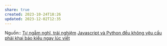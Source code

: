 ```yaml
---
share: true
created: 2023-10-24T18:26
updated: 2023-12-02T12:35
---
```


Nguồn:: [Tự ngẫm nghĩ, trải nghiệm](T%E1%BB%B1%20ng%E1%BA%ABm%20ngh%C4%A9,%20tr%E1%BA%A3i%20nghi%E1%BB%87m.md)
[Javascript và Python đều không yêu cầu phải khai báo kiểu ngay lúc viết](../../%E2%9C%8D%EF%B8%8FL%E1%BA%ADp%20tr%C3%ACnh/Ng%C3%B4n%20ng%E1%BB%AF%20l%E1%BA%ADp%20tr%C3%ACnh/Kh%C3%A1c%20bi%E1%BB%87t%20gi%E1%BB%AFa%20JS%20v%C3%A0%20Python/Javascript%20v%C3%A0%20Python%20%C4%91%E1%BB%81u%20kh%C3%B4ng%20y%C3%AAu%20c%E1%BA%A7u%20ph%E1%BA%A3i%20khai%20b%C3%A1o%20ki%E1%BB%83u%20ngay%20l%C3%BAc%20vi%E1%BA%BFt.md)
